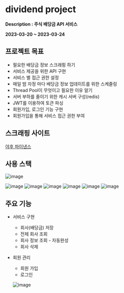 # dividend project

**Description : 주식 배당금 API 서비스**

**2023-03-20 ~ 2023-03-24**

## 프로젝트 목표
- 필요한 배당금 정보 스크래핑 하기
- 서비스 제공을 위한 API 구현
- 서비스 별 접근 권한 설정
- 매일 밤 자정 마다 배당금 정보 업데이트를 위한 스케줄링
- Thread Pool이 무엇이고 필요한 이유 알기
- 서버 부하를 줄이기 위한 캐시 서버 구성(redis)
- JWT를 이용하여 토큰 파싱
- 회원가입, 로그인 기능 구현
- 회원가입을 통해 서비스 접근 권한 부여
## 스크래핑 사이트
[야후 파이낸스](https://finance.yahoo.com/)

## 사용 스택
![image](https://user-images.githubusercontent.com/102509636/227448656-b24b6c73-92ae-4219-beb1-9ca08c0f34a4.png)

![image](https://user-images.githubusercontent.com/102509636/227448692-f849f733-ec4a-41ea-9aa4-7b8403a46d28.png)
![image](https://user-images.githubusercontent.com/102509636/227448758-6146774c-5b40-4e7d-b949-862170add5ed.png)
![image](https://user-images.githubusercontent.com/102509636/227448768-a8a0d208-ef0a-4e0e-958a-8c81e13c0761.png)
![image](https://user-images.githubusercontent.com/102509636/227448788-3e24cc79-0717-424f-be61-4f787bd4ace4.png)
![image](https://user-images.githubusercontent.com/102509636/227448833-891b8f58-0d48-4688-a864-d8b0ec9e7865.png)
![image](https://img.shields.io/badge/redis-DC382D?style=for-the-badge&logo=Redis&logoColor=white)

## 주요 기능
- 서비스 구현
  - 회사(배당금) 저장
  - 전체 회사 조회
  - 회사 정보 조회 - 자동완성
  - 회사 삭제
- 회원 관리
  - 회원 가입
  - 로그인
  
  ![image](https://user-images.githubusercontent.com/102509636/227458643-3960946e-6dc7-4824-bca1-4e604899afb3.png)

